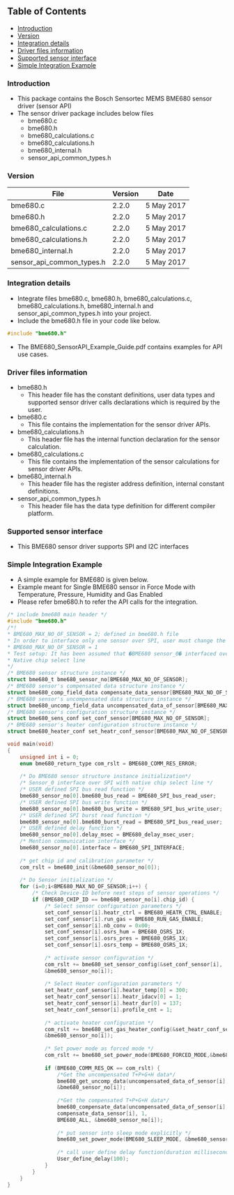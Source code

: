 ## Table of Contents
- [Introduction](#intro)
- [Version](#ver)
- [Integration details](#integration)
- [Driver files information](#fileinfo)
- [Supported sensor interface](#interface)
- [Simple Integration Example](#sample)

### Introduction<a name=intro></a>
- This package contains the Bosch Sensortec MEMS BME680 sensor driver (sensor API)
- The sensor driver package includes below files
    * bme680.c
    * bme680.h
    * bme680_calculations.c
    * bme680_calculations.h
    * bme680_internal.h
    * sensor_api_common_types.h

### Version<a name=ver></a>
File | Version | Date
-----|---------|-----
bme680.c | 2.2.0 | 5 May 2017
bme680.h | 2.2.0 | 5 May 2017
bme680_calculations.c | 2.2.0 | 5 May 2017
bme680_calculations.h | 2.2.0 | 5 May 2017
bme680_internal.h | 2.2.0 | 5 May 2017
sensor_api_common_types.h | 2.2.0 | 5 May 2017

### Integration details<a name=integration></a>
- Integrate files bme680.c, bme680.h, bme680_calculations.c, bme680_calculations.h, bme680_internal.h and sensor_api_common_types.h into your project.    
- Include the bme680.h file in your code like below.
``` c
#include "bme680.h"
```   
- The BME680_SensorAPI_Example_Guide.pdf contains examples for API use cases.

### Driver files information<a name=fileinfo></a>
- bme680.h
    * This header file has the constant definitions, user data types and supported sensor driver calls declarations which is required by the user.
- bme680.c
    * This file contains the implementation for the sensor driver APIs.
- bme680_calculations.h
    * This header file has the internal function declaration for the sensor calculation.
- bme680_calculations.c
    * This file contains the implementation of the sensor calculations for sensor driver APIs.
- bme680_internal.h
    * This header file has the register address definition, internal constant definitions.
- sensor_api_common_types.h
    * This header file has the data type definition for different compiler platform.

### Supported sensor interface<a name=interface></a>
- This BME680 sensor driver supports SPI and I2C interfaces

### Simple Integration Example<a name=sample></a>
- A simple example for BME680 is given below. 
- Example meant for Single BME680 sensor in Force Mode with Temperature, Pressure, Humidity and Gas Enabled
- Please refer bme680.h to refer the API calls for the integration.
``` c
/* include bme680 main header */
#include "bme680.h"
/*!
* BME680_MAX_NO_OF_SENSOR = 2; defined in bme680.h file
* In order to interface only one sensor over SPI, user must change the value of
* BME680_MAX_NO_OF_SENSOR = 1
* Test setup: It has been assumed that �BME680 sensor_0� interfaced over SPI with
* Native chip select line
*/
/* BME680 sensor structure instance */
struct bme680_t bme680_sensor_no[BME680_MAX_NO_OF_SENSOR];
/* BME680 sensor's compensated data structure instance */
struct bme680_comp_field_data compensate_data_sensor[BME680_MAX_NO_OF_SENSOR][3];
/* BME680 sensor's uncompensated data structure instance */
struct bme680_uncomp_field_data uncompensated_data_of_sensor[BME680_MAX_NO_OF_SENSOR][3];
/* BME680 sensor's configuration structure instance */
struct bme680_sens_conf set_conf_sensor[BME680_MAX_NO_OF_SENSOR];
/* BME680 sensor's heater configuration structure instance */
struct bme680_heater_conf set_heatr_conf_sensor[BME680_MAX_NO_OF_SENSOR];

void main(void)
{
	unsigned int i = 0;
	enum bme680_return_type com_rslt = BME680_COMM_RES_ERROR;
	
	/* Do BME680 sensor structure instance initialization*/
	/* Sensor_0 interface over SPI with native chip select line */
	/* USER defined SPI bus read function */
	bme680_sensor_no[0].bme680_bus_read = BME680_SPI_bus_read_user;
	/* USER defined SPI bus write function */
	bme680_sensor_no[0].bme680_bus_write = BME680_SPI_bus_write_user;
	/* USER defined SPI burst read function */
	bme680_sensor_no[0].bme680_burst_read = BME680_SPI_bus_read_user;
	/* USER defined delay function */
	bme680_sensor_no[0].delay_msec = BME680_delay_msec_user;
	/* Mention communication interface */
	bme680_sensor_no[0].interface = BME680_SPI_INTERFACE;
	
	/* get chip id and calibration parameter */
	com_rslt = bme680_init(&bme680_sensor_no[0]);
	
	/* Do Sensor initialization */
	for (i=0;i<BME680_MAX_NO_OF_SENSOR;i++) {
		/* Check Device-ID before next steps of sensor operations */
		if (BME680_CHIP_ID == bme680_sensor_no[i].chip_id) {
			/* Select sensor configuration parameters */
			set_conf_sensor[i].heatr_ctrl = BME680_HEATR_CTRL_ENABLE;
			set_conf_sensor[i].run_gas = BME680_RUN_GAS_ENABLE;
			set_conf_sensor[i].nb_conv = 0x00;
			set_conf_sensor[i].osrs_hum = BME680_OSRS_1X;
			set_conf_sensor[i].osrs_pres = BME680_OSRS_1X;
			set_conf_sensor[i].osrs_temp = BME680_OSRS_1X;
			
			/* activate sensor configuration */
			com_rslt += bme680_set_sensor_config(&set_conf_sensor[i],
			&bme680_sensor_no[i]);
			
			/* Select Heater configuration parameters */
			set_heatr_conf_sensor[i].heater_temp[0] = 300;
			set_heatr_conf_sensor[i].heatr_idacv[0] = 1;
			set_heatr_conf_sensor[i].heatr_dur[0] = 137;
			set_heatr_conf_sensor[i].profile_cnt = 1;
			
			/* activate heater configuration */
			com_rslt += bme680_set_gas_heater_config(&set_heatr_conf_sensor[i],
			&bme680_sensor_no[i]);
			
			/* Set power mode as forced mode */
			com_rslt += bme680_set_power_mode(BME680_FORCED_MODE,&bme680_sensor_no[i]);
			
			if (BME680_COMM_RES_OK == com_rslt) {
				/*Get the uncompensated T+P+G+H data*/
				bme680_get_uncomp_data(uncompensated_data_of_sensor[i], 1, BME680_ALL,
				&bme680_sensor_no[i]);
				
				/*Get the compensated T+P+G+H data*/
				bme680_compensate_data(uncompensated_data_of_sensor[i],
				compensate_data_sensor[i], 1,
				BME680_ALL, &bme680_sensor_no[i]);
				
				/* put sensor into sleep mode explicitly */
				bme680_set_power_mode(BME680_SLEEP_MODE, &bme680_sensor_no[i]);
				
				/* call user define delay function(duration millisecond) */
				User_define_delay(100);
			}
		}
	}
}
```
